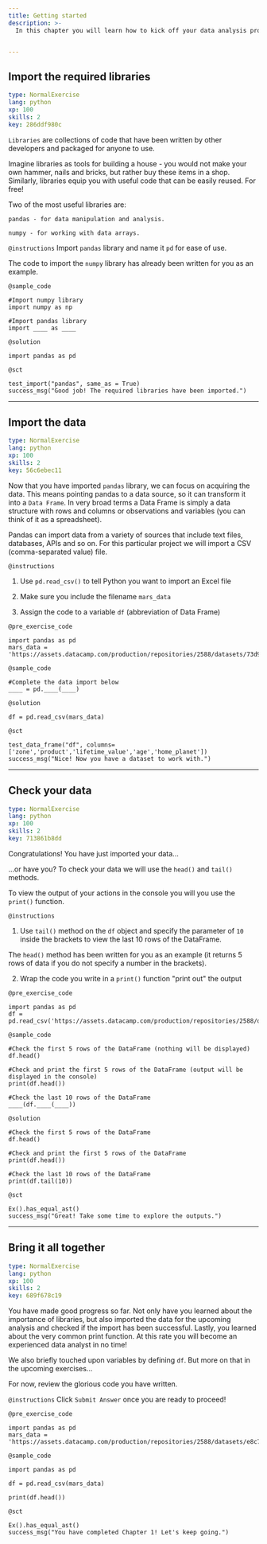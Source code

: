 ```yaml
---
title: Getting started
description: >-
  In this chapter you will learn how to kick off your data analysis project. This includes equipping your working environment with powerful libraries, importing the data you want to analyze and checking if the data import has been successful.


---
```

## Import the required libraries

```yaml
type: NormalExercise
lang: python
xp: 100
skills: 2
key: 286ddf980c
```
`Libraries` are collections of code that have been written by other developers and packaged for anyone to use.

Imagine libraries as tools for building a house - you would not make your own hammer, nails and bricks, but rather buy these items in a shop. Similarly, libraries equip you with useful code that can be easily reused. For free! 

Two of the most useful libraries are:

`pandas - for data manipulation and analysis.`

`numpy - for working with data arrays.`

`@instructions`
Import `pandas` library and name it `pd` for ease of use. 

The code to import the `numpy` library has already been written for you as an example.

`@sample_code`
```{python}
#Import numpy library
import numpy as np

#Import pandas library
import ____ as ____
```
`@solution`
```{python}
import pandas as pd
```
`@sct`
```{python}
test_import("pandas", same_as = True)
success_msg("Good job! The required libraries have been imported.")
```

---
## Import the data

```yaml
type: NormalExercise
lang: python
xp: 100
skills: 2
key: 56c6ebec11
```
Now that you have imported `pandas` library, we can focus on acquiring the data. This means pointing pandas to a data source, so it can transform it into a `Data Frame`. In very broad terms a Data Frame is simply a data structure with rows and columns or observations and variables (you can think of it as a spreadsheet).

Pandas can import data from a variety of sources that include text files, databases, APIs and so on. For this particular project we will import a CSV (comma-separated value) file.

`@instructions`
1) Use `pd.read_csv()` to tell Python you want to import an Excel file

2) Make sure you include the filename `mars_data`

3) Assign the code to a variable `df` (abbreviation of Data Frame)


`@pre_exercise_code`
```{python}
import pandas as pd
mars_data = 'https://assets.datacamp.com/production/repositories/2588/datasets/73d9f6626d0059203da53d733f5f781c4c9aed32/mars_data.csv'
```
`@sample_code`
```{python}
#Complete the data import below
____ = pd.____(____)
```
`@solution`
```{python}
df = pd.read_csv(mars_data)
```
`@sct`
```{python}
test_data_frame("df", columns=['zone','product','lifetime_value','age','home_planet'])
success_msg("Nice! Now you have a dataset to work with.")
```


---
## Check your data

```yaml
type: NormalExercise
lang: python
xp: 100
skills: 2
key: 713861b8dd
```
Congratulations! You have just imported your data...

...or have you? To check your data we will use the `head()` and `tail()` methods.

To view the output of your actions in the console you will you use the `print()` function.

`@instructions`
1) Use `tail()` method on the `df` object and specify the parameter of `10` inside the brackets to view the last 10 rows of the DataFrame.

The `head()` method has been written for you as an example (it returns 5 rows of data if you do not specify a number in the brackets).

2) Wrap the code you write in a `print()` function "print out" the output


`@pre_exercise_code`
```{python}
import pandas as pd 
df = pd.read_csv('https://assets.datacamp.com/production/repositories/2588/datasets/e8c7de0372cfe29b1be7bad2b16e28e2e9a56d01/mars_data.csv')
```
`@sample_code`
```{python}
#Check the first 5 rows of the DataFrame (nothing will be displayed)
df.head()

#Check and print the first 5 rows of the DataFrame (output will be displayed in the console)
print(df.head())

#Check the last 10 rows of the DataFrame
____(df.____(____))
```
`@solution`
```{python}
#Check the first 5 rows of the DataFrame
df.head()

#Check and print the first 5 rows of the DataFrame
print(df.head())

#Check the last 10 rows of the DataFrame
print(df.tail(10))
```
`@sct`
```{python}
Ex().has_equal_ast()
success_msg("Great! Take some time to explore the outputs.")
```

---
## Bring it all together

```yaml
type: NormalExercise
lang: python
xp: 100
skills: 2
key: 689f678c19
```

You have made good progress so far. Not only have you learned about the importance of libraries, but also imported the data for the upcoming analysis and checked if the import has been successful. Lastly, you learned about the very common print function. At this rate you will become an experienced data analyst in no time!

We also briefly touched upon variables by defining `df`. But more on that in the upcoming exercises...

For now, review the glorious code you have written.

`@instructions`
Click `Submit Answer` once you are ready to proceed!


`@pre_exercise_code`
```{python}
import pandas as pd 
mars_data = 'https://assets.datacamp.com/production/repositories/2588/datasets/e8c7de0372cfe29b1be7bad2b16e28e2e9a56d01/mars_data.csv'
```
`@sample_code`
```{python}
import pandas as pd

df = pd.read_csv(mars_data)

print(df.head())
```
`@sct`
```{python}
Ex().has_equal_ast()
success_msg("You have completed Chapter 1! Let's keep going.")
```





